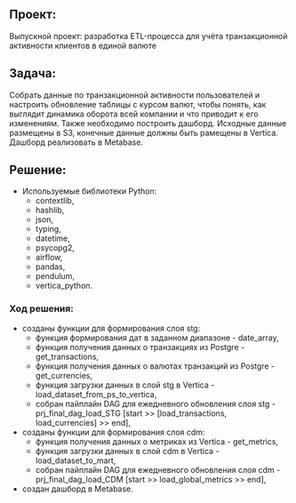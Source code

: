 ## Проект:

Выпускной проект: разработка ETL-процесса для учёта транзакционной активности клиентов в единой валюте

## Задача:

Собрать данные по транзакционной активности пользователей и настроить обновление таблицы с курсом валют, чтобы понять, как выглядит динамика оборота всей компании и что приводит к его изменениям. 
Также необходимо построить дашборд.
Исходные данные размещены в S3, конечные данные должны быть рамещены в Vertica. Дашборд реализовать в Metabase.

## Решение:
- Используемые библиотеки Python:
  - contextlib,
  - hashlib,
  - json,
  - typing,
  - datetime,
  - psycopg2,
  - airflow,
  - pandas,
  - pendulum,
  - vertica_python.

### Ход решения:
- созданы функции для формирования слоя stg:
  - функция формирования дат в заданном диапазоне - date_array,
  - функция получения данных о транзакциях из Postgre - get_transactions,
  - функция получения данных о валютах транзакций из Postgre - get_currencies,
  - функция загрузки данных в слой stg в Vertica - load_dataset_from_ps_to_vertica,
  - собран пайплайн DAG для ежедневного обновления слоя stg - prj_final_dag_load_STG [start >> [load_transactions, load_currencies] >> end],
- созданы функции для формирования слоя cdm:
  - функция получения данных о метриках из Vertica - get_metrics,
  - функция загрузки данных в слой cdm в Vertica - load_dataset_to_mart,
  - собран пайплайн DAG для ежедневного обновления слоя cdm - prj_final_dag_load_CDM [start >> load_global_metrics >> end],
- создан дашборд в Metabase.
